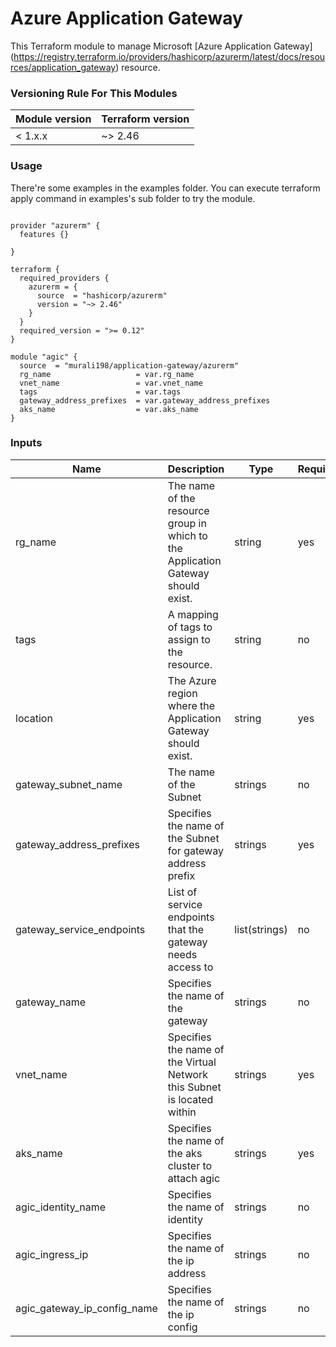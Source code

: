 # Azure Application Gateway
This Terraform module to manage Microsoft [Azure Application Gateway] (https://registry.terraform.io/providers/hashicorp/azurerm/latest/docs/resources/application_gateway) resource.

### Versioning Rule For This Modules

| Module version | Terraform version |
| -------------- | ----------------- |
| < 1.x.x        | ~> 2.46       |


### Usage

There're some examples in the examples folder. You can execute terraform apply command in examples's sub folder to try the module.

```hcl-terraform

provider "azurerm" {
  features {}

}

terraform {
  required_providers {
    azurerm = {
      source  = "hashicorp/azurerm"
      version = "~> 2.46"
    }
  }
  required_version = ">= 0.12"
}

module "agic" {
  source  = "murali198/application-gateway/azurerm"
  rg_name                   = var.rg_name
  vnet_name                 = var.vnet_name
  tags                      = var.tags
  gateway_address_prefixes  = var.gateway_address_prefixes
  aks_name                  = var.aks_name
}
```

### Inputs

| Name                        | Description                                                                      | Type          | Required | Default                           |
|-----------------------------|----------------------------------------------------------------------------------|---------------|----------|-----------------------------------|
| rg_name                     | The name of the resource group in which to the Application Gateway should exist. | string        | yes      | NA                                |
| tags                        | A mapping of tags to assign to the resource.                                     | string        | no       | {}                                |
| location                    | The Azure region where the Application Gateway should exist.                     | string        | yes      | NA                                |
| gateway_subnet_name         | The name of the Subnet                                                           | strings       | no       | gateway-subnet                    |
| gateway_address_prefixes    | Specifies the name of the Subnet for gateway address prefix                      | strings       | yes      | NA                                |
| gateway_service_endpoints   | List of service endpoints that the gateway needs access to                       | list(strings) | no       | Microsoft.Sql, Microsoft.KeyVault |
| gateway_name                | Specifies the name of the gateway                                                | strings       | no       | my-agic-gateway                   |
| vnet_name                   | Specifies the name of the Virtual Network this Subnet is located within          | strings       | yes      | NA                                |
| aks_name                    | Specifies the name of the aks cluster to attach agic                             | strings       | yes      | NA                                |
| agic_identity_name          | Specifies the name of identity                                                   | strings       | no       | my-agic-identity                  |
| agic_ingress_ip             | Specifies the name of the ip address                                             | strings       | no       | my-agic-ingress-ip                |
| agic_gateway_ip_config_name | Specifies the name of the ip config                                              | strings       | no       | my-gateway-ip-configuration       |

